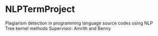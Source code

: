 # NLPTermProject
Plagiarism detection in programming language source codes using NLP Tree kernel methods
Supervisor: Amrith and Benny
